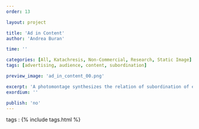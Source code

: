 ```yaml
---
order: 13

layout: project

title: 'Ad in Content'
author: 'Andrea Buran'

time: ''

categories: [All, Katachresis, Non-Commercial, Research, Static Image]
tags: [advertising, audience, content, subordination]

preview_image: 'ad_in_content_00.png'

excerpt: 'A photomontage synthesizes the relation of subordination of editorial and news contents to advertising.'
exordium: ''

publish: 'no'
---
```


tags
: {% include tags.html %}